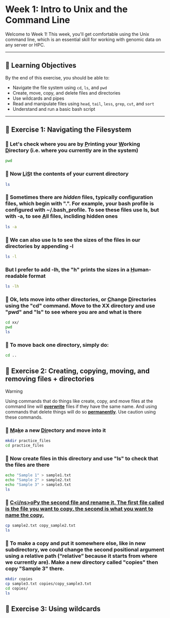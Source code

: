 # Week 1: Intro to Unix and the Command Line

Welcome to Week 1! 
This week, you'll get comfortable using the Unix command line, which is an essential skill for working with genomic data on any server or HPC.

---

## 🧠 Learning Objectives

By the end of this exercise, you should be able to:

- Navigate the file system using `cd`, `ls`, and `pwd`
- Create, move, copy, and delete files and directories
- Use wildcards and pipes
- Read and manipulate files using `head`, `tail`, `less`, `grep`, `cut`, and `sort`
- Understand and run a basic bash script

---

## 🧪 Exercise 1: Navigating the Filesystem

### 🔹 Let's check where you are by <ins>P</ins>rinting your <ins>W</ins>orking <ins>D</ins>irectory (i.e. where you currently are in the system)
```bash
pwd
```

### 🔹 Now <ins>L</ins>i<ins>S</ins>t the contents of your current directory
```bash
ls
```

### 🔹 Sometimes there are *hidden* files, typically configuration files, which begin with ".". For example, your bash profile is configured with ~/.bash_profile. To see these files use ls, but with -a, to see <ins>A</ins>ll files, incliding hidden ones
```bash
ls -a
```

### 🔹 We can also use ls to see the sizes of the files in our directories by appending -l
```bash
ls -l
```

### But I prefer to add -lh, the "h" prints the sizes in a <ins>H</ins>uman-readable format
```bash
ls -lh
```

### 🔹 Ok, lets move into other directories, or <ins>C</ins>hange <ins>D</ins>irectories using the "cd" command. Move to the XX directory and use "pwd" and "ls" to see where you are and what is there
```bash
cd xx/
pwd
ls
```

### 🔹 To move back one directory, simply do:
```bash
cd ..
```
## 🧪 Exercise 2: Creating, copying, moving, and removing files + directories
> [!WARNING]
> Using commands that do things like create, copy, and move files at the command line will <ins>**overwrite**</ins> files if they have the same name. And using commands that delete things will do so <ins>**permanently**</ins>. Use caution using these commands.

### 🔹 <ins>M</ins>a<ins>k</ins>e a new <ins>Dir</ins>ectory and move into it
```bash
mkdir practice_files
cd practice_files
```

### 🔹 Now create files in this directory and use "ls" to check that the files are there
```bash
echo "Sample 1" > sample1.txt
echo "Sample 2" > sample2.txt
echo "Sample 3" > sample3.txt
ls
```

### 🔹 <ins>C<i/ns>o<ins>P</ins>y the second file and rename it. The first file called is the file you want to copy, the second is what you want to name the copy.
```bash
cp sample2.txt copy_sample2.txt
ls
```

### 🔹 To make a copy and put it somewhere else, like in new subdirectory, we could change the second positional argument using a relative path (“relative” because it starts from where we currently are). Make a new directory called "copies" then copy "Sample 3" there.
```bash
mkdir copies
cp sample3.txt copies/copy_sample3.txt
cd copies/
ls
```

## 🧪 Exercise 3: Using wildcards



